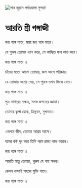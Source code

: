![সান জুয়ান পর্বতমালা সুন্দর!](lib/images/img.png "সান জুয়ান পর্বতমালা")

# আরতি শ্রী গঙ্গাজী

জয় গঙ্গে মাতা, মায়া জয় গঙ্গে মাতা।

 যে পুরুষ তোমার ধ্যান করে, সে কাঙ্খিত ফল লাভ করে।

জয় গঙ্গে মাতা ॥

চাঁদের মতো আলো তোমার, জল আসে পরিষ্কার।

যে তোমায় আশ্রয় নেয়, সে পুরুষ তখন ভিজে যেত।

জয় গঙ্গে মাতা ॥

পুত্র সাগরের নক্ষত্র, সমস্ত জগতের জ্ঞাতা।

তোমার কৃপা হোক, ত্রিভুবন, সুখদাতা।

জয় গঙ্গে মাতা ॥

একবার জীব, তোমার আশ্রয় আসে।

যমের কষ্ট দূর করে তিনি পরম রাজ্য লাভ করেন।

জয় গঙ্গে মাতা ॥

আরতি মাতু তোমার, পুরুষ যে গায় অনন্ত।

কেবল বান্দাই সহজে মুক্তি পাবে।

জয় গঙ্গে মাতা ॥